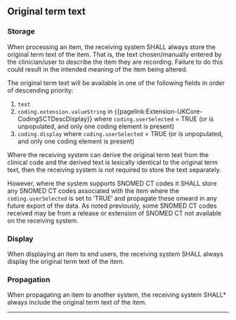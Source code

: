 ## Original term text

<h3 id="original-term-text-storage">Storage</h3>

When processing an item, the receiving system SHALL always store the original term text of the item. That is, the text chosen/manually entered by the clinician/user to describe the item they are recording. Failure to do this could result in the intended meaning of the item being altered.

The original term text will be available in one of the following fields in order of descending priority:
1. `text`
2. `coding.extension.valueString` in {{pagelink:Extension-UKCore-CodingSCTDescDisplay}} where `coding.userSelected` = TRUE (or is unpopulated, and only one coding element is present)
3. `coding.display` where `coding.userSelected` = TRUE (or is unpopulated, and only one coding element is present)

Where the receiving system can derive the original term text from the clinical code and the derived text is lexically identical to the original term text, then the receiving system is not required to store the text separately.

However, where the system supports SNOMED CT codes it SHALL store any SNOMED CT codes associated with the item where the `coding.userSelected` is set to ‘TRUE’ and propagate these onward in any future export of the data. As noted previously, some SNOMED CT codes received may be from a release or extension of SNOMED CT not available on the receiving system.

<h3 id="original-term-text-display">Display</h3>

When displaying an item to end users, the receiving system SHALL always display the original term text of the item.

<h3 id="original-term-text-propagation">Propagation</h3>

When propagating an item to another system, the receiving system SHALL* always include the original term text of the item.

---